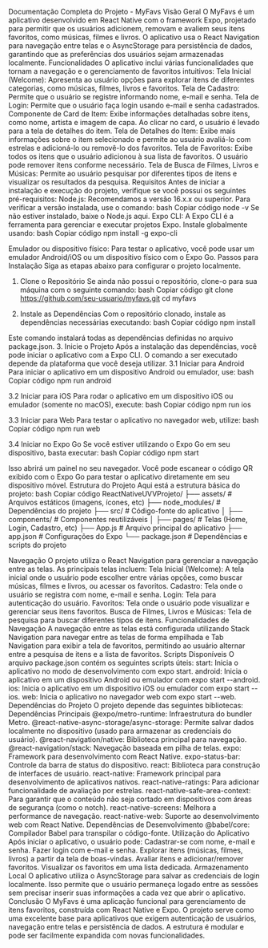 Documentação Completa do Projeto - MyFavs
Visão Geral
O MyFavs é um aplicativo desenvolvido em React Native com o framework Expo, projetado para permitir que os usuários adicionem, removam e avaliem seus itens favoritos, como músicas, filmes e livros. O aplicativo usa o React Navigation para navegação entre telas e o AsyncStorage para persistência de dados, garantindo que as preferências dos usuários sejam armazenadas localmente.
Funcionalidades
O aplicativo inclui várias funcionalidades que tornam a navegação e o gerenciamento de favoritos intuitivos:
Tela Inicial (Welcome): Apresenta ao usuário opções para explorar itens de diferentes categorias, como músicas, filmes, livros e favoritos.
Tela de Cadastro: Permite que o usuário se registre informando nome, e-mail e senha.
Tela de Login: Permite que o usuário faça login usando e-mail e senha cadastrados.
Componente de Card de Item: Exibe informações detalhadas sobre itens, como nome, artista e imagem de capa. Ao clicar no card, o usuário é levado para a tela de detalhes do item.
Tela de Detalhes do Item: Exibe mais informações sobre o item selecionado e permite ao usuário avaliá-lo com estrelas e adicioná-lo ou removê-lo dos favoritos.
Tela de Favoritos: Exibe todos os itens que o usuário adicionou à sua lista de favoritos. O usuário pode remover itens conforme necessário.
Tela de Busca de Filmes, Livros e Músicas: Permite ao usuário pesquisar por diferentes tipos de itens e visualizar os resultados da pesquisa.
Requisitos
Antes de iniciar a instalação e execução do projeto, verifique se você possui os seguintes pré-requisitos:
Node.js: Recomendamos a versão 16.x.x ou superior. Para verificar a versão instalada, use o comando:
bash
Copiar código
node -v
Se não estiver instalado, baixe o Node.js aqui.
Expo CLI: A Expo CLI é a ferramenta para gerenciar e executar projetos Expo. Instale globalmente usando:
bash
Copiar código
npm install -g expo-cli


Emulador ou dispositivo físico: Para testar o aplicativo, você pode usar um emulador Android/iOS ou um dispositivo físico com o Expo Go.
Passos para Instalação
Siga as etapas abaixo para configurar o projeto localmente.
1. Clone o Repositório
Se ainda não possui o repositório, clone-o para sua máquina com o seguinte comando:
bash
Copiar código
git clone https://github.com/seu-usuario/myfavs.git
cd myfavs

2. Instale as Dependências
Com o repositório clonado, instale as dependências necessárias executando:
bash
Copiar código
npm install

Este comando instalará todas as dependências definidas no arquivo package.json.
3. Inicie o Projeto
Após a instalação das dependências, você pode iniciar o aplicativo com a Expo CLI. O comando a ser executado depende da plataforma que você deseja utilizar.
3.1 Iniciar para Android
Para iniciar o aplicativo em um dispositivo Android ou emulador, use:
bash
Copiar código
npm run android

3.2 Iniciar para iOS
Para rodar o aplicativo em um dispositivo iOS ou emulador (somente no macOS), execute:
bash
Copiar código
npm run ios

3.3 Iniciar para Web
Para testar o aplicativo no navegador web, utilize:
bash
Copiar código
npm run web

3.4 Iniciar no Expo Go
Se você estiver utilizando o Expo Go em seu dispositivo, basta executar:
bash
Copiar código
npm start

Isso abrirá um painel no seu navegador. Você pode escanear o código QR exibido com o Expo Go para testar o aplicativo diretamente em seu dispositivo móvel.
Estrutura do Projeto
Aqui está a estrutura básica do projeto:
bash
Copiar código
ReactNativeUVVProjeto/
├── assets/                # Arquivos estáticos (imagens, ícones, etc)
├── node_modules/          # Dependências do projeto
├── src/                   # Código-fonte do aplicativo
│   ├── components/        # Componentes reutilizáveis
│   ├── pages/           # Telas (Home, Login, Cadastro, etc)
├── App.js                 # Arquivo principal do aplicativo
├── app.json               # Configurações do Expo
└── package.json           # Dependências e scripts do projeto

Navegação
O projeto utiliza o React Navigation para gerenciar a navegação entre as telas. As principais telas incluem:
Tela Inicial (Welcome): A tela inicial onde o usuário pode escolher entre várias opções, como buscar músicas, filmes e livros, ou acessar os favoritos.
Cadastro: Tela onde o usuário se registra com nome, e-mail e senha.
Login: Tela para autenticação do usuário.
Favoritos: Tela onde o usuário pode visualizar e gerenciar seus itens favoritos.
Busca de Filmes, Livros e Músicas: Tela de pesquisa para buscar diferentes tipos de itens.
Funcionalidades de Navegação
A navegação entre as telas está configurada utilizando Stack Navigation para navegar entre as telas de forma empilhada e Tab Navigation para exibir a tela de favoritos, permitindo ao usuário alternar entre a pesquisa de itens e a lista de favoritos.
Scripts Disponíveis
O arquivo package.json contém os seguintes scripts úteis:
start: Inicia o aplicativo no modo de desenvolvimento com expo start.
android: Inicia o aplicativo em um dispositivo Android ou emulador com expo start --android.
ios: Inicia o aplicativo em um dispositivo iOS ou emulador com expo start --ios.
web: Inicia o aplicativo no navegador web com expo start --web.
Dependências do Projeto
O projeto depende das seguintes bibliotecas:
Dependências Principais
@expo/metro-runtime: Infraestrutura do bundler Metro.
@react-native-async-storage/async-storage: Permite salvar dados localmente no dispositivo (usado para armazenar as credenciais do usuário).
@react-navigation/native: Biblioteca principal para navegação.
@react-navigation/stack: Navegação baseada em pilha de telas.
expo: Framework para desenvolvimento com React Native.
expo-status-bar: Controle da barra de status do dispositivo.
react: Biblioteca para construção de interfaces de usuário.
react-native: Framework principal para desenvolvimento de aplicativos nativos.
react-native-ratings: Para adicionar funcionalidade de avaliação por estrelas.
react-native-safe-area-context: Para garantir que o conteúdo não seja cortado em dispositivos com áreas de segurança (como o notch).
react-native-screens: Melhora a performance de navegação.
react-native-web: Suporte ao desenvolvimento web com React Native.
Dependências de Desenvolvimento
@babel/core: Compilador Babel para transpilar o código-fonte.
Utilização do Aplicativo
Após iniciar o aplicativo, o usuário pode:
Cadastrar-se com nome, e-mail e senha.
Fazer login com e-mail e senha.
Explorar itens (músicas, filmes, livros) a partir da tela de boas-vindas.
Avaliar itens e adicionar/remover favoritos.
Visualizar os favoritos em uma lista dedicada.
Armazenamento Local
O aplicativo utiliza o AsyncStorage para salvar as credenciais de login localmente. Isso permite que o usuário permaneça logado entre as sessões sem precisar inserir suas informações a cada vez que abrir o aplicativo.
Conclusão
O MyFavs é uma aplicação funcional para gerenciamento de itens favoritos, construída com React Native e Expo. O projeto serve como uma excelente base para aplicativos que exigem autenticação de usuários, navegação entre telas e persistência de dados. A estrutura é modular e pode ser facilmente expandida com novas funcionalidades.


